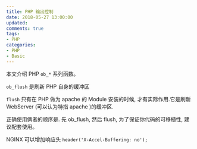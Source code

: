 ```yaml
---
title: PHP 输出控制
date: 2018-05-27 13:00:00
updated:
comments: true
tags:
- PHP
categories:
- PHP
- Basic
---
```


本文介绍 PHP `ob_*` 系列函数。

<!--more-->

`ob_flush` 是刷新 PHP 自身的缓冲区

`flush` 只有在 PHP 做为 apache 的 Module 安装的时候, 才有实际作用.它是刷新 WebServer (可以认为特指 apache )的缓冲区.

正确使用俩者的顺序是. 先 ob_flush, 然后 flush, 为了保证你代码的可移植性, 建议配套使用。

NGINX 可以增加响应头 `header('X-Accel-Buffering: no');`
